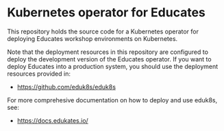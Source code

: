 Kubernetes operator for Educates
================================

This repository holds the source code for a Kubernetes operator for deploying
Educates workshop environments on Kubernetes.

Note that the deployment resources in this repository are configured to deploy
the development version of the Educates operator. If you want to deploy
Educates into a production system, you should use the deployment resources
provided in:

* https://github.com/eduk8s/eduk8s

For more comprehesive documentation on how to deploy and use eduk8s, see:

* https://docs.edukates.io/
